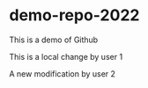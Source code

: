# demo-repo-2022

This is a demo  of Github

This is a local change by user 1

A new modification by user 2